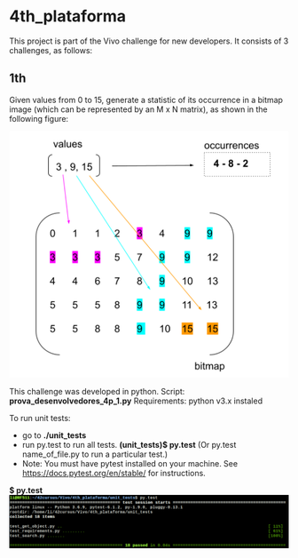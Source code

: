 # 4th_plataforma
This project is part of the Vivo challenge for new developers. It consists of 3 challenges, as follows:

<h2><b>1th</b></h2>
Given values from 0 to 15, generate a statistic of its occurrence in a bitmap image (which can be represented by an M x N matrix), as shown in the following figure:

![1th](images/1.png)

This challenge was developed in python.
Script: <b>prova_desenvolvedores_4p_1.py</b>
Requirements: python v3.x instaled
  
To run unit tests:
- go to <b>./unit_tests</b> 
- run py.test to run all tests. 
  <b>(unit_tests)$ py.test</b>
  (Or py.test name_of_file.py to run a particular test.)
- Note: You must have pytest installed on your machine. See https://docs.pytest.org/en/stable/ for instructions.

<b>$ py.test</b>
![1th](images/2.png)
